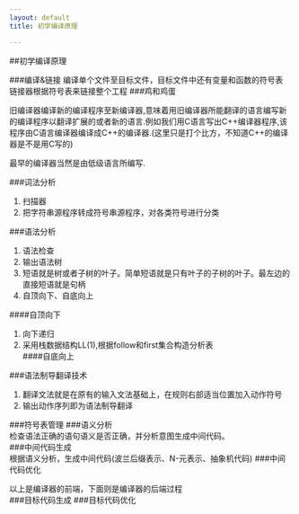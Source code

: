 ```yaml
---
layout: default
title: 初学编译原理

---
```


##初学编译原理

###编译&链接
编译单个文件至目标文件，目标文件中还有变量和函数的符号表  
链接器根据符号表来链接整个工程
###鸡和鸡蛋

旧编译器编译新的编译程序至新编译器,意味着用旧编译器所能翻译的语言编写新的编译程序以翻译扩展的或者新的语言.例如我们用C语言写出C++编译器程序,该程序由C语言编译器编译成C++的编译器.(这里只是打个比方，不知道C++的编译器是不是用C写的)      

最早的编译器当然是由低级语言所编写.

###词法分析  
1.	扫描器  
2.	把字符串源程序转成符号串源程序，对各类符号进行分类

###语法分析  
1. 语法检查  
2. 输出语法树  
3. 短语就是树或者子树的叶子。简单短语就是只有叶子的子树的叶子。最左边的直接短语就是句柄  
4. 自顶向下、自底向上  

####自顶向下
1. 向下递归  
2. 采用栈数据结构LL(1),根据follow和first集合构造分析表    
####自底向上

###语法制导翻译技术
1. 翻译文法就是在原有的输入文法基础上，在规则右部适当位置加入动作符号  
2. 输出动作序列即为语法制导翻译

###符号表管理
###语义分析  
检查语法正确的语句语义是否正确，并分析意图生成中间代码。   
###中间代码生成  
根据语义分析，生成中间代码(波兰后缀表示、N-元表示、抽象机代码)
###中间代码优化     

以上是编译器的前端，下面则是编译器的后端过程   
###目标代码生成
###目标代码优化  
